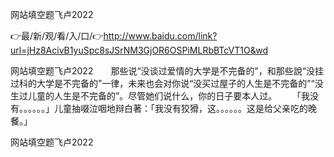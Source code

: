 网站填空题飞卢2022

👉最/新/观/看/入/口/👉http://www.baidu.com/link?url=jHz8AcivB1yuSpc8sJSrNM3GjOR6OSPiMLRbBTcVT1O&wd

网站填空题飞卢2022　　那些说“没谈过爱情的大学是不完备的”，和那些說“没挂过科的大学是不完备的”一律，未来也会对你说“没买过屋子的人生是不完备的”“没生过儿童的人生是不完备的”。尽管她们说什么，你的日子要本人过。
　　「我没有。。。。。。」儿童抽啜泣咽地辩白著：「我没有狡猾，这。。。。。。这是给父亲吃的晚餐。」


网站填空题飞卢2022
